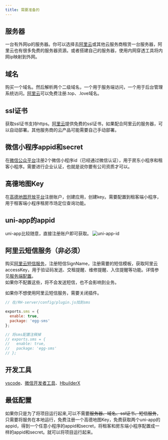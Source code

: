 ```yaml
---
title: 需要准备的
---
```

## 服务器
一台有外网ip的服务器。你可以选择去[阿里云](https://www.aliyun.com/product/ecs?spm=5176.28055625.J_3207526240.147.e939154a0sNj4E&scm=20140722.M_4691652._.V_1)或其他云服务商租赁一台服务器，阿里云也有很多免费的服务器资源。或者搭建自己的服务器，使用内网穿透工具将内网ip映射到外网。
## 域名
购买一个域名。然后解析两个二级域名，一个用于服务端访问，一个用于后台管理系统访问。[阿里云](https://wanwang.aliyun.com/?spm=5176.8789780.J_3207526240.185.f0bb45b5uGEgSx)可以免费注册.top、.love域名。
## ssl证书
获取ssl证书支持https。[阿里云](https://www.aliyun.com/product/cas?spm=5176.8789780.J_3207526240.252.f0bb45b5uGEgSx)提供免费的ssl证书，如果配合阿里云的服务器，可以自动部署。其他服务商的云产品可能需要自己手动部署。
## 微信小程序appid和secret
在[微信公众平台](https://mp.weixin.qq.com/)注册2个微信小程序id（已经通过微信认证），用于房东小程序和租客小程序。需要进行企业认证，也就是说你要有公司资质才可以。
## 高德地图Key
在[高德地图开放平台](https://lbs.amap.com/api/wx/summary)注册账户，创建应用，创建key。需要配置到租客端小程序，用于租客端小程序租房市场定位查询功能。
## uni-app的appid
uni-app比较随意，直接注册账户即可获取。
![uni-app-id](/uni-app-id.png)
## 阿里云短信服务（非必须）
购买[阿里云短信服务](https://www.aliyun.com/product/sms?spm=5176.28055625.J_3207526240.80.e939154ahCLHmB)，注册短信SignName，注册需要的短信模板，获取阿里云accessKey，用于验证码发送、交租提醒、维修提醒、入住提醒等功能。详情参见[服务端配置](/develop/options/)。  
如果你不配置这些，将不会发送短信，也不会影响到业务。  
  
  
如果你不想使用阿里云短信服务，需要关闭插件。
```javascript
// 在/RH-server/config/plugin.js找到sms

exports.sms = {
  enable: true,
  package: 'egg-sms'
};

// 将sms配置注释掉
// exports.sms = {
//   enable: true,
//   package: 'egg-sms'
// };
```

## 开发工具
[vscode](https://code.visualstudio.com/)、[微信开发者工具](https://open.weixin.qq.com/)、[HbuilderX](https://www.dcloud.io/hbuilderx.html)

## 最低配置
如果你只是为了将项目运行起来,可以不需要~~服务器、域名、ssl证书、短信服务~~，只需要将服务在本地运行，免费注册一个高德地图Key，免费获取两个uni-app的appid，得到一个任意小程序的appid和secret，将租客和房东端小程序配置成一样的appid和secret。就可以将项目运行起来。